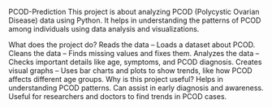 PCOD-Prediction
This project is about analyzing PCOD (Polycystic Ovarian Disease) data using Python. It helps in understanding the patterns of PCOD among individuals using data analysis and visualizations.

What does the project do?
Reads the data – Loads a dataset about PCOD.
Cleans the data – Finds missing values and fixes them.
Analyzes the data – Checks important details like age, symptoms, and PCOD diagnosis.
Creates visual graphs – Uses bar charts and plots to show trends, like how PCOD affects different age groups.
Why is this project useful?
Helps in understanding PCOD patterns.
Can assist in early diagnosis and awareness.
Useful for researchers and doctors to find trends in PCOD cases.

